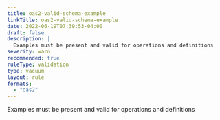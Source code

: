 ```yaml
---
title: oas2-valid-schema-example
linkTitle: oas2-valid-schema-example
date: 2022-06-19T07:39:53-04:00
draft: false
description: |
  Examples must be present and valid for operations and definitions
severity: warn
recommended: true
ruleType: validation
type: vacuum
layout: rule
formats:
  - "oas2"
---
```


Examples must be present and valid for operations and definitions
